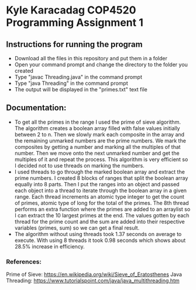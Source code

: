 # Kyle Karacadag COP4520 Programming Assignment 1

## Instructions for running the program
 - Download all the files in this repository and put them in a folder
 - Open your command prompt and change the directory to the folder you created
 - Type "javac Threading.java" in the command prompt
 - Type "java Threading" in the command prompt
 - The output will be displayed in the "primes.txt" text file

## Documentation:
 - To get all the primes in the range I used the prime of sieve algorithm. The algorithm creates a boolean array filled with false values initially between 2 to n. Then we slowly mark each composite in the array and the remaining unmarked numbers are the prime numbers. We mark the composites by getting a number and marking all the multiples of that number. Then we move onto the next unmarked number and get the multiples of it and repeat the process. This algorithm is very efficient so I decided not to use threads on marking the numbers.
 - I used threads to go through the marked boolean array and extract the prime numbers. I created 8 blocks of ranges that split the boolean array equally into 8 parts. Then I put the ranges into an object and passed each object into a thread to iterate through the boolean array in a given range. Each thread increments an atomic type integer to get the count of primes, atomic type of long for the total of the primes. The 8th thread performs an extra function where the primes are added to an arraylist so I can extract the 10 largest primes at the end. The values gotten by each thread for the prime count and the sum are added into their respective variables (primes, sum) so we can get a final result.
 - The algorithm without using threads took 1.37 seconds on average to execute. With using 8 threads it took 0.98 seconds which shows about 28.5% increase in efficiency.

### References:
Prime of Sieve: https://en.wikipedia.org/wiki/Sieve_of_Eratosthenes
Java Threading: https://www.tutorialspoint.com/java/java_multithreading.htm
